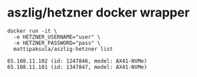 # aszlig/hetzner docker wrapper

    docker run -it \
      -e HETZNER_USERNAME="user" \
      -e HETZNER_PASSWORD="pass" \
      mattipaksula/aszlig-hetzner list

    65.108.11.102 (id: 1247846, model: AX41-NVMe)
    65.108.11.101 (id: 1347847, model: AX41-NVMe)